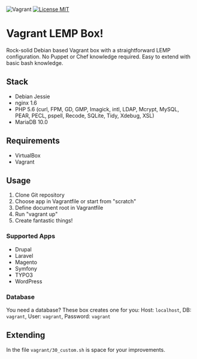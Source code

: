 ![Vagrant](https://img.shields.io/badge/vagrant-box-brightgreen.svg?style=flat-square) [![License MIT](https://img.shields.io/badge/license-MIT-blue.svg?style=flat-square)](https://opensource.org/licenses/MIT)

# Vagrant LEMP Box!
Rock-solid Debian based Vagrant box with a straightforward LEMP configuration. No Puppet or Chef knowledge required. 
Easy to extend with basic bash knowledge.

## Stack
- Debian Jessie
- nginx 1.6
- PHP 5.6 (curl, FPM, GD, GMP, Imagick, intl, LDAP, Mcrypt, MySQL, PEAR, PECL, pspell, Recode, SQLite, Tidy, Xdebug, XSL)
- MariaDB 10.0

## Requirements
- VirtualBox
- Vagrant

## Usage
1. Clone Git repository
2. Choose app in Vagrantfile or start from "scratch"
3. Define document root in Vagrantfile
4. Run "vagrant up"
5. Create fantastic things!

### Supported Apps

- Drupal
- Laravel
- Magento
- Symfony
- TYPO3
- WordPress

### Database
You need a database? These box creates one for you:
Host: `localhost`, DB: `vagrant`, User: `vagrant`, Password: `vagrant`

## Extending

In the file `vagrant/30_custom.sh` is space for your improvements.
